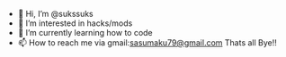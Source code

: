 - 👋 Hi, I’m @sukssuks
- 👀 I’m interested in hacks/mods
- 🌱 I’m currently learning how to code
- 📫 How to reach me via gmail:sasumaku79@gmail.com
Thats all Bye!!

<!---
sukssuks/sukssuks is a ✨ special ✨ repository because its `README.md` (this file) appears on your GitHub profile.
You can click the Preview link to take a look at your changes.
--->

